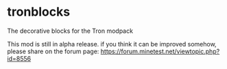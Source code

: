 tronblocks
==========

The decorative blocks for the Tron modpack


This mod is still in alpha release. if you think it can be improved somehow, please share on the forum page: https://forum.minetest.net/viewtopic.php?id=8556
